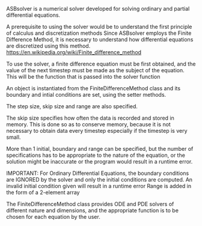 ASBsolver is a numerical solver developed for solving ordinary and partial differential equations.

A prerequisite to using the solver would be to understand the first principle of calculus and discretization methods 
Since ASBsolver employs the Finite Difference Method, it is necessary to understand how differential equations are 
discretized using this method. https://en.wikipedia.org/wiki/Finite_difference_method

To use the solver, a finite difference equation must be first obtained, and the value of the next timestep must be made 
as the subject of the equation.
This will be the function that is passed into the solver function

An object is instantiated from the FiniteDifferenceMethod class and its boundary and intial conditions are set, using
the setter methods.

The step size, skip size and range are also specified.

The skip size specifies how often the data is recorded and stored in memory. This is done so as to conserve memory,
because it is not necessary to obtain data every timestep especially if the timestep is very small.

More than 1 initial, boundary and range can be specified, but the number of specifications has to be appropriate to the 
nature of the equation, or the solution might be inaccurate or the program would result in a runtime error.

IMPORTANT: For Ordinary Differential Equations, the boundary conditions are IGNORED by the solver and only the 
initial conditions are computed. An invalid initial condition given will result in a runtime error
Range is added in the form of a 2-element array

The FiniteDifferenceMethod class provides ODE and PDE solvers of different nature and dimensions, and the appropriate
function is to be chosen for each equation by the user.

